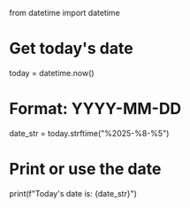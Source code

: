 from datetime import datetime

# Get today's date
today = datetime.now()

# Format: YYYY-MM-DD
date_str = today.strftime("%2025-%8-%5")

# Print or use the date
print(f"Today's date is: {date_str}")
